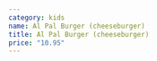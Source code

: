 ```yaml
---
category: kids
name: Al Pal Burger (cheeseburger)
title: Al Pal Burger (cheeseburger)
price: "10.95"
---
```

